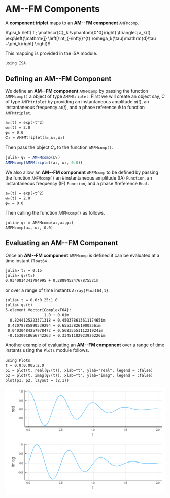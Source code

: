 # AM--FM Components

A **component triplet**  maps to an **AM--FM component** `AMFMcomp`.

$\psi_k \left( t ; \mathscr{C}_k \vphantom{0^0}\right) \triangleq a_k(t) \exp\left(\mathrm{j} \left[\int_{-\infty}^{t} \omega_k(\tau)\mathrm{d}\tau +\phi_k\right] \right)$

This mapping is provided in the ISA module.
```
using ISA
```

## Defining an AM--FM Component
We define an **AM--FM component** `AMFMcomp` by passing the function
`AMFMcomp()` a object of type `AMFMtriplet`. First we will create
an object say, C of type `AMFMtriplet` by providing an instantaneous
amplitude $a(t)$, an instantaneous frequency $\omega(t)$,
and a phase reference $\phi$ to function `AMFMtriplet`.
```
a₀(t) = exp(-t^2)
ω₀(t) = 2.0
φ₀ = 0.0
𝐶₀ = AMFMtriplet(a₀,ω₀,φ₀)
```
Then pass the object 𝐶₀ to the function `AMFMcomp()`.
```julia codeSnippet
julia> ψ₀ = AMFMcomp(𝐶₀)
AMFMcomp(AMFMtriplet(a₀, ω₀, 0.0))
```

We also allow an **AM--FM component** `AMFMcomp` to be defined by passing the function `AMFMcomp()` an #instantaneous amplitude (IA) `Function`, an instantaneous frequency (IF) `Function`, and a phase #reference `Real`.
```
a₀(t) = exp(-t^2)
ω₀(t) = 2.0
φ₀ = 0.0
```
Then calling the function `AMFMcomp()` as follows.
```
julia> ψ₀ = AMFMcomp(a₀,ω₀,φ₀)
AMFMcomp(a₀, ω₀, 0.0)
```


## Evaluating an AM--FM Component
Once an  **AM--FM component** `AMFMcomp` is defined it can be evaluated at a time instant `Float64`
```
julia> t₀ = 0.15
julia> ψ₀(t₀)
0.9340814341784995 + 0.2889452476787552im
```
or over a range of time instants `Array{Float64,1}`.
```
julia> t = 0.0:0.25:1.0
julia> ψ₀(t)
5-element Vector{ComplexF64}:
                 1.0 + 0.0im
  0.8244125223371318 + 0.45037861361117465im
 0.42078785890539294 + 0.655338261900256im
 0.04030484257978472 + 0.5683555111221924im
 -0.1530918656742263 + 0.33451182923926226im
```

Another example of evaluating an **AM--FM component** over a range of time instants using the `Plots` module follows.
```
using Plots
t = 0.0:0.005:2.0
p1 = plot(t, real(ψ₀(t)), xlab="t", ylab="real", legend = :false)
p2 = plot(t, imag(ψ₀(t)), xlab="t", ylab="imag", legend = :false)
plot(p1, p2, layout = (2,1))
```
[![](https://raw.githubusercontent.com/ssandova/ISAdocs/master/images/CompEval.png)](https://raw.githubusercontent.com/ssandova/ISAdocs/master/images/CompEval.png)
